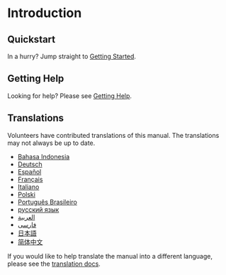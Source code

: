 # Introduction

## Quickstart

In a hurry? Jump straight to [Getting Started](getting-started.md).

## Getting Help

Looking for help? Please see [Getting Help](./getting-help.md).

## Translations

Volunteers have contributed translations of this manual. The
translations may not always be up to date.

- [Bahasa Indonesia](https://apps.ankiweb.net/docs/manual.id.html)
- [Deutsch](http://www.dennisproksch.de/anki)
- [Español](https://apps.ankiweb.net/docs/manual.es.html)
- [Français](https://apps.ankiweb.net/docs/manual.fr.html)
- [Italiano](https://web.archive.org/web/20160423223801/http://192.167.9.6/Anki_ITA/Manual_ITA.htm)
- [Polski](https://platynowy.github.io/anki-manual/)
- [Português Brasileiro](https://mizerablebr.github.io/anki-manual/)
- [русский язык](https://alexeygorelov.github.io/anki-manual-ru/)
- [العربية](https://abdnh.github.io/anki-manual/)
- [فارسى](http://ankidroid.ir/anki.pdf)
- [日本語](http://wikiwiki.jp/rage2050/)
- [简体中文](http://www.ankichina.net/manual/anki/)

If you would like to help translate the manual into a different language,
please see the [translation docs](https://translating.ankiweb.net/anki/manual.html).
